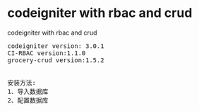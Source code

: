 # codeigniter with rbac and crud
codeigniter with rbac and crud

<pre>
codeigniter version: 3.0.1
CI-RBAC version:1.1.0
grocery-crud version:1.5.2


安装方法:
1、导入数据库
2、配置数据库
</pre>
